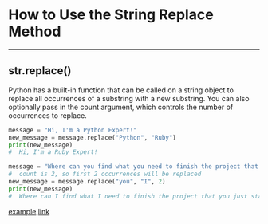 # How to Use the String Replace Method

---

## str.replace()

Python has a built-in function that can be called on a string object to replace all occurrences of a substring with a new substring. You can also optionally pass in the count argument, which controls the number of occurrences to replace.

```python
message = "Hi, I'm a Python Expert!"
new_message = message.replace("Python", "Ruby")  
print(new_message)
#  Hi, I'm a Ruby Expert!
```

```python
message = "Where can you find what you need to finish the project that you just started."
#  count is 2, so first 2 occurrences will be replaced
new_message = message.replace("you", "I", 2)  
print(new_message)
#  Where can I find what I need to finish the project that you just started.
```

[example](./examples/string-replace-method.py)
[link](https://docs.python.org/3/library/stdtypes.html#str.replace)
